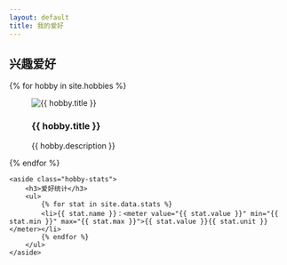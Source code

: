 ```yaml
---
layout: default
title: 我的爱好
---
```


<section class="hobbies-section">
    <h2>兴趣爱好</h2>
    <div class="hobbies-grid">
        {% for hobby in site.hobbies %}
        <figure class="hobby-card">
            <img src="{{ hobby.image | relative_url }}" alt="{{ hobby.title }}" class="hobby-image">
            <figcaption>
                <h3>{{ hobby.title }}</h3>
                <p>{{ hobby.description }}</p>
            </figcaption>
        </figure>
        {% endfor %}
    </div>
    
    <aside class="hobby-stats">
        <h3>爱好统计</h3>
        <ul>
            {% for stat in site.data.stats %}
            <li>{{ stat.name }}：<meter value="{{ stat.value }}" min="{{ stat.min }}" max="{{ stat.max }}">{{ stat.value }}{{ stat.unit }}</meter></li>
            {% endfor %}
        </ul>
    </aside>
</section> 
